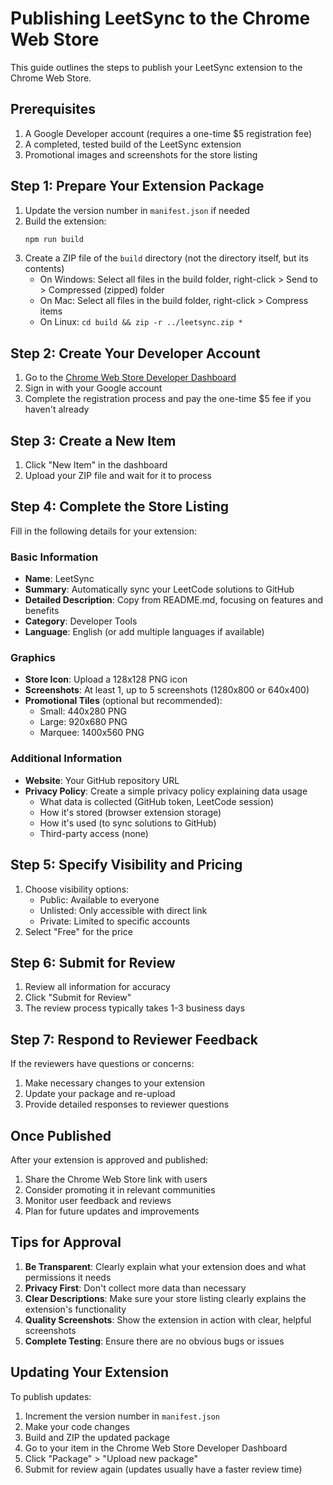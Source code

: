 # Publishing LeetSync to the Chrome Web Store

This guide outlines the steps to publish your LeetSync extension to the Chrome Web Store.

## Prerequisites

1. A Google Developer account (requires a one-time $5 registration fee)
2. A completed, tested build of the LeetSync extension
3. Promotional images and screenshots for the store listing

## Step 1: Prepare Your Extension Package

1. Update the version number in `manifest.json` if needed
2. Build the extension:
   ```bash
   npm run build
   ```
3. Create a ZIP file of the `build` directory (not the directory itself, but its contents)
   - On Windows: Select all files in the build folder, right-click > Send to > Compressed (zipped) folder
   - On Mac: Select all files in the build folder, right-click > Compress items
   - On Linux: `cd build && zip -r ../leetsync.zip *`

## Step 2: Create Your Developer Account

1. Go to the [Chrome Web Store Developer Dashboard](https://chrome.google.com/webstore/developer/dashboard)
2. Sign in with your Google account
3. Complete the registration process and pay the one-time $5 fee if you haven't already

## Step 3: Create a New Item

1. Click "New Item" in the dashboard
2. Upload your ZIP file and wait for it to process

## Step 4: Complete the Store Listing

Fill in the following details for your extension:

### Basic Information
- **Name**: LeetSync
- **Summary**: Automatically sync your LeetCode solutions to GitHub
- **Detailed Description**: Copy from README.md, focusing on features and benefits
- **Category**: Developer Tools
- **Language**: English (or add multiple languages if available)

### Graphics
- **Store Icon**: Upload a 128x128 PNG icon
- **Screenshots**: At least 1, up to 5 screenshots (1280x800 or 640x400)
- **Promotional Tiles** (optional but recommended):
  - Small: 440x280 PNG
  - Large: 920x680 PNG
  - Marquee: 1400x560 PNG

### Additional Information
- **Website**: Your GitHub repository URL
- **Privacy Policy**: Create a simple privacy policy explaining data usage
  - What data is collected (GitHub token, LeetCode session)
  - How it's stored (browser extension storage)
  - How it's used (to sync solutions to GitHub)
  - Third-party access (none)

## Step 5: Specify Visibility and Pricing

1. Choose visibility options:
   - Public: Available to everyone
   - Unlisted: Only accessible with direct link
   - Private: Limited to specific accounts
2. Select "Free" for the price

## Step 6: Submit for Review

1. Review all information for accuracy
2. Click "Submit for Review"
3. The review process typically takes 1-3 business days

## Step 7: Respond to Reviewer Feedback

If the reviewers have questions or concerns:

1. Make necessary changes to your extension
2. Update your package and re-upload
3. Provide detailed responses to reviewer questions

## Once Published

After your extension is approved and published:

1. Share the Chrome Web Store link with users
2. Consider promoting it in relevant communities
3. Monitor user feedback and reviews
4. Plan for future updates and improvements

## Tips for Approval

1. **Be Transparent**: Clearly explain what your extension does and what permissions it needs
2. **Privacy First**: Don't collect more data than necessary
3. **Clear Descriptions**: Make sure your store listing clearly explains the extension's functionality
4. **Quality Screenshots**: Show the extension in action with clear, helpful screenshots
5. **Complete Testing**: Ensure there are no obvious bugs or issues

## Updating Your Extension

To publish updates:

1. Increment the version number in `manifest.json`
2. Make your code changes
3. Build and ZIP the updated package
4. Go to your item in the Chrome Web Store Developer Dashboard
5. Click "Package" > "Upload new package"
6. Submit for review again (updates usually have a faster review time)
